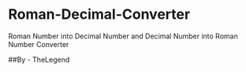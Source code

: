 # Roman-Decimal-Converter
Roman Number into Decimal Number and Decimal Number into Roman Number Converter

##By - TheLegend
